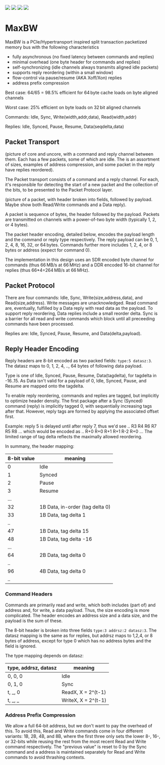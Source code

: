 ![](../../workflows/gds/badge.svg)
![](../../workflows/docs/badge.svg)
![](../../workflows/test/badge.svg)
![](../../workflows/fpga/badge.svg)

# MaxBW

MaxBW is a PCIe/Hypertransport inspired split transaction packetized
memory bus with the following characteristics

* fully asynchronous (no fixed latency between commands and replies)
* minimal overhead (one byte header for commands and replies)
* self-synchronizing (idle channels always transmits aligned idle
  packets)
* supports reply reordering (within a small window)
* flow-control via pause/resume (AKA Xoff/Xon) replies
* address prefix compression

Best case: 64/65 = 98.5% efficient for 64 byte cache loads on byte
aligned channels

Worst case: 25% efficient on byte loads on 32 bit aligned channels

Commands: Idle, Sync, Write(width,addr,data), Read(width,addr)

Replies: Idle, Synced, Pause, Resume, Data(seqdelta,data)

## Packet Transport

   (picture of core and uncore, with a command and reply channel
   between them.  Each has a few packets, some of which are idle.  The
   is an assortment of sizes, examples of address compression, and
   some packet in the reply have replies reordered).

The Packet transport consists of a command and a reply channel.  For
each, it's responsible for detecting the start of a new packet and the
collection of the bits, to be presented to the Packet Protocol layer.

   (picture of a packet, with header broken into fields, followed by
   payload.  Maybe show both Read/Write commands and a Data reply).

A packet is sequence of bytes, the header followed by the payload.
Packets are transmitted on channels with a power-of-two byte width
(typically 1, 2, or 4 bytes).

The packet header encoding, detailed below, encodes the payload length
and the command or reply type respectively.  The reply payload can be
0, 1, 2, 4, 8, 16, 32, or 64 bytes.  Commands further more includes 1,
2, 4, or 8 bytes or address (expect for command 0).

The implementation in this design uses an SDR encoded byte channel for
commands (thus 66 MB/s at 66 MHz) and a DDR encoded 16-bit channel for
replies (thus 66*4=264 MB/s at 66 MHz).

## Packet Protocol

There are four commands: Idle, Sync, Write(size,address,data), and
Read(size,address).  Write messages are unacknowledged.  Read command
are, eventually, fulfilled by a Data reply with read data as the
payload.  To support reply reordering, Data replies include a small
reorder delta.  Sync is a barrier for all read and write commands
which block until all preceeding commands have been processed.

Replies are: Idle, Synced, Pause, Resume, and Data(delta,payload).


## Reply Header Encoding

Reply headers are 8-bit encoded as two packed fields: `type:5
datasz:3`.  The datasz maps to 0, 1, 2, 4, .., 64 bytes of following
data payload.

Type is one of Idle, Synced, Pause, Resume, Data(tagdelta), for
tagdelta in -16..15.  As Data isn't valid for a payload of 0, Idle,
Synced, Pause, and Resume are mapped onto the tagdelta.

To enable reply reordering, commands and replies are tagged, but
implicitly to optimize header density.  The first package after a Sync
(Synced) command (reply) is implicitly tagged 0, with sequentially
increasing tags after that.  However, reply tags are formed by
applying the associated offset first.

Example: reply 5 is delayed until after reply 7, thus we'd see .. R3
R4 R6 R7 R5 R8 ... which would be encoded as .. R+0 R+0 R+1 R+1 R-2
R+0 ...  The limited range of tag delta reflects the maximally allowed
reordering.

In summany, the header mapping:

| 8-bit value | meaning                         |
|-------------|---------------------------------|
| 0           | Idle                            |
| 1           | Synced                          |
| 2           | Pause                           |
| 3           | Resume                          |
| ...         |                                 |
| 32          | 1B Data, in-order (tag delta 0) |
| 33          | 1B Data, tag delta 1            |
| ..          |                                 |
| 47          | 1B Data, tag delta 15           |
| 48          | 1B Data, tag delta -16          |
| ...         |                                 |
| 64          | 2B Data, tag delta 0            |
| ..          |                                 |
| 96          | 4B Data, tag delta 0            |
| ..          |                                 |


### Command Headers

Commands are primarily read and write, which both includes (part of)
and address and, for write, a data payload.  Thus, the size encoding
is more complicated.  The header encodes an address size and a data
size, and the payload is the sum of these.

The 8-bit header is broken into three fields `type:3 addrsz:2
datasz:3`.  The datasz mapping is the same as for replies, but addrsz
maps to 1,2,4, or 8 bytes of address, except for type 0 which has no
address bytes and the field is ignored.

The type mapping depends on datasz:

| type, addrsz, datasz | meaning             |
|----------------------|---------------------|
| 0, 0, 0              | Idle                |
| 0, 1, 0              | Sync                |
| t, _, 0              | ReadX, X = 2^(t-1)  |
| t, _, _              | WriteX, X = 2^(t-1) |

### Address Prefix Compression

We allow a full 64-bit address, but we don't want to pay the overhead
of this.  To avoid this, Read and Write commands come in four
different variants: 1B, 2B, 4B, and 8B, where the first three only
sets the lower 8-, 16-, or 32-bits while reusing the rest from the
most recent Read and Write command respectively.  The "previous value"
is reset to 0 by the Sync command and a address is maintained
separately for Read and Write commands to avoid thrashing contexts.
